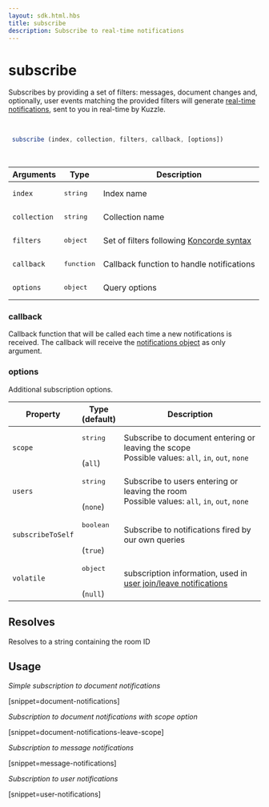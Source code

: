 ```yaml
---
layout: sdk.html.hbs
title: subscribe
description: Subscribe to real-time notifications
---
```


# subscribe

Subscribes by providing a set of filters: messages, document changes and, optionally, user events matching the provided filters will generate [real-time notifications]({{site_base_path}}api/1/essentials/notifications), sent to you in real-time by Kuzzle.

<br/>

```javascript
 subscribe (index, collection, filters, callback, [options])
```

<br/>

| Arguments    | Type    | Description |
|--------------|---------|-------------|
| ``index`` | <pre>string</pre> | Index name    |
| ``collection`` | <pre>string</pre> | Collection name    |
| ``filters`` | <pre>object</pre> | Set of filters following [Koncorde syntax]({{site_base_path}}koncorde/1/terms) |
| ``callback`` | <pre>function</pre> | Callback function to handle notifications |
| ``options`` | <pre>object</pre> | Query options |

### callback

Callback function that will be called each time a new notifications is received.
The callback will receive the [notifications object]({{site_base_path}}sdk-reference/js/6//realtime-notifications) as only argument.

### options

Additional subscription options.

| Property   | Type<br/>(default)    | Description                       |
| ---------- | ------- | --------------------------------- |
| `scope` | <pre>string</pre><br/>(`all`) | Subscribe to document entering or leaving the scope</br>Possible values: `all`, `in`, `out`, `none` |
| `users` | <pre>string</pre><br/>(`none`) | Subscribe to users entering or leaving the room</br>Possible values: `all`, `in`, `out`, `none` |
| `subscribeToSelf` | <pre>boolean</pre><br/>(`true`) | Subscribe to notifications fired by our own queries |
| `volatile` | <pre>object</pre><br/>(`null`) | subscription information, used in [user join/leave notifications]({{site_base_path}}api/1/essentials/volatile-data/) |

## Resolves

Resolves to a string containing the room ID

## Usage

*Simple subscription to document notifications*

[snippet=document-notifications]

*Subscription to document notifications with scope option*

[snippet=document-notifications-leave-scope]

*Subscription to message notifications*

[snippet=message-notifications]

*Subscription to user notifications*

[snippet=user-notifications]
